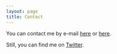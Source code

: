 ```yaml
---
layout: page
title: Contact
---
```


You can contact me by e-mail [here](mailto:geovanjr1@gmail.com) or [here](mailto:gmsj@neuro.ufrn.br).

Still, you can find me on [Twitter](twitter.com/geovanjr).
